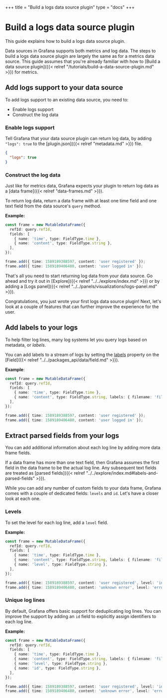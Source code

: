 +++
title = "Build a logs data source plugin"
type = "docs"
+++

# Build a logs data source plugin

This guide explains how to build a logs data source plugin.

Data sources in Grafana supports both metrics and log data. The steps to build a logs data source plugin are largely the same as for a metrics data source. This guide assumes that you're already familiar with how to [Build a data source plugin]({{< relref "/tutorials/build-a-data-source-plugin.md" >}}) for metrics.

## Add logs support to your data source

To add logs support to an existing data source, you need to:

- Enable logs support
- Construct the log data

### Enable logs support

Tell Grafana that your data source plugin can return log data, by adding `"logs": true` to the [plugin.json]({{< relref "metadata.md" >}}) file.

```json
{
  "logs": true
}
```

### Construct the log data

Just like for metrics data, Grafana expects your plugin to return log data as a [data frame]({{< relref "data-frames.md" >}}).

To return log data, return a data frame with at least one time field and one text field from the data source's `query` method.

**Example:**

```ts
const frame = new MutableDataFrame({
  refId: query.refId,
  fields: [
    { name: 'time', type: FieldType.time },
    { name: 'content', type: FieldType.string },
  ],
});

frame.add({ time: 1589189388597, content: 'user registered' });
frame.add({ time: 1589189406480, content: 'user logged in' });
```

That's all you need to start returning log data from your data source. Go ahead and try it out in [Explore]({{< relref "../../explore/index.md" >}}) or by adding a [Logs panel]({{< relref "../../panels/visualizations/logs-panel.md" >}}).

Congratulations, you just wrote your first logs data source plugin! Next, let's look at a couple of features that can further improve the experience for the user.

## Add labels to your logs

To help filter log lines, many log systems let you query logs based on metadata, or _labels_.

You can add labels to a stream of logs by setting the [labels](../../packages_api/data/field.md#labels-property) property on the [Field]({{< relref "../../packages_api/data/field.md" >}}).

**Example**:

```ts
const frame = new MutableDataFrame({
  refId: query.refId,
  fields: [
    { name: 'time', type: FieldType.time },
    { name: 'content', type: FieldType.string, labels: { filename: 'file.txt' } },
  ],
});

frame.add({ time: 1589189388597, content: 'user registered' });
frame.add({ time: 1589189406480, content: 'user logged in' });
```

## Extract parsed fields from your logs

You can add additional information about each log line by adding more data frame fields.

If a data frame has more than one text field, then Grafana assumes the first field in the data frame to be the actual log line. Any subsequent text fields are treated as [parsed fields]({{< relref "../../explore/index.md#labels-and-parsed-fields" >}}).

While you can add any number of custom fields to your data frame, Grafana comes with a couple of dedicated fields: `levels` and `id`. Let's have a closer look at each one.

### Levels

To set the level for each log line, add a `level` field.

**Example:**

```ts
const frame = new MutableDataFrame({
  refId: query.refId,
  fields: [
    { name: 'time', type: FieldType.time },
    { name: 'content', type: FieldType.string, labels: { filename: 'file.txt' } },
    { name: 'level', type: FieldType.string },
  ],
});

frame.add({ time: 1589189388597, content: 'user registered', level: 'info' });
frame.add({ time: 1589189406480, content: 'unknown error', level: 'error' });
```

### Unique log lines

By default, Grafana offers basic support for deduplicating log lines. You can improve the support by adding an `id` field to explicitly assign identifiers to each log line.

**Example:**

```ts
const frame = new MutableDataFrame({
  refId: query.refId,
  fields: [
    { name: 'time', type: FieldType.time },
    { name: 'content', type: FieldType.string, labels: { filename: 'file.txt' } },
    { name: 'level', type: FieldType.string },
    { name: 'id', type: FieldType.string },
  ],
});

frame.add({ time: 1589189388597, content: 'user registered', level: 'info', id: 'd3b07384d113edec49eaa6238ad5ff00' });
frame.add({ time: 1589189406480, content: 'unknown error', level: 'error', id: 'c157a79031e1c40f85931829bc5fc552' });
```
